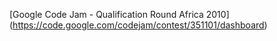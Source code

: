 [Google Code Jam - Qualification Round Africa 2010] (https://code.google.com/codejam/contest/351101/dashboard)
